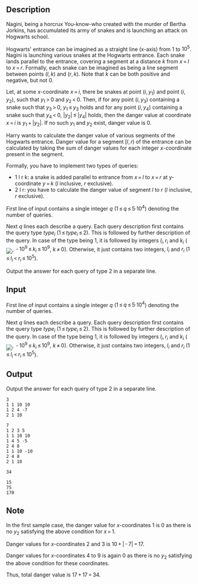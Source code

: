 ## Description

<div><p>Nagini, being a horcrux You-know-who created with the murder of Bertha Jorkins, has accumulated its army of snakes and is launching an attack on Hogwarts school. </p><p>Hogwarts' entrance can be imagined as a straight line (x-axis) from <span class="tex-span">1</span> to <span class="tex-span">10<sup class="upper-index">5</sup></span>. Nagini is launching various snakes at the Hogwarts entrance. Each snake lands parallel to the entrance, covering a segment at a distance <span class="tex-span"><i>k</i></span> from <span class="tex-span"><i>x</i> = <i>l</i></span> to <span class="tex-span"><i>x</i> = <i>r</i></span>. Formally, each snake can be imagined as being a line segment between points <span class="tex-span">(<i>l</i>, <i>k</i>)</span> and <span class="tex-span">(<i>r</i>, <i>k</i>)</span>. Note that <span class="tex-span"><i>k</i></span> can be both positive and negative, but not <span class="tex-span">0</span>.</p><p>Let, at some <span class="tex-span"><i>x</i></span>-coordinate <span class="tex-span"><i>x</i> = <i>i</i></span>, there be snakes at point <span class="tex-span">(<i>i</i>, <i>y</i><sub class="lower-index">1</sub>)</span> and point <span class="tex-span">(<i>i</i>, <i>y</i><sub class="lower-index">2</sub>)</span>, such that <span class="tex-span"><i>y</i><sub class="lower-index">1</sub> &gt; 0</span> and <span class="tex-span"><i>y</i><sub class="lower-index">2</sub> &lt; 0</span>. Then, if for any point <span class="tex-span">(<i>i</i>, <i>y</i><sub class="lower-index">3</sub>)</span> containing a snake such that <span class="tex-span"><i>y</i><sub class="lower-index">3</sub> &gt; 0</span>, <span class="tex-span"><i>y</i><sub class="lower-index">1</sub> ≤ <i>y</i><sub class="lower-index">3</sub></span> holds and for any point <span class="tex-span">(<i>i</i>, <i>y</i><sub class="lower-index">4</sub>)</span> containing a snake such that <span class="tex-span"><i>y</i><sub class="lower-index">4</sub> &lt; 0</span>, <span class="tex-span">|<i>y</i><sub class="lower-index">2</sub>| ≤ |<i>y</i><sub class="lower-index">4</sub>|</span> holds, then the danger value at coordinate <span class="tex-span"><i>x</i> = <i>i</i></span> is <span class="tex-span"><i>y</i><sub class="lower-index">1</sub> + |<i>y</i><sub class="lower-index">2</sub>|</span>. If no such <span class="tex-span"><i>y</i><sub class="lower-index">1</sub></span> and <span class="tex-span"><i>y</i><sub class="lower-index">2</sub></span> exist, danger value is <span class="tex-span">0</span>. </p><p>Harry wants to calculate the danger value of various segments of the Hogwarts entrance. Danger value for a segment <span class="tex-span">[<i>l</i>, <i>r</i>)</span> of the entrance can be calculated by taking the sum of danger values for each integer <span class="tex-span"><i>x</i></span>-coordinate present in the segment.</p><p>Formally, you have to implement two types of queries:</p><ul> <li> <span class="tex-font-style-tt">1 l r k</span>: a snake is added parallel to entrance from <span class="tex-span"><i>x</i> = <i>l</i></span> to <span class="tex-span"><i>x</i> = <i>r</i></span> at y-coordinate <span class="tex-span"><i>y</i> = <i>k</i></span> (<span class="tex-span"><i>l</i></span> inclusive, <span class="tex-span"><i>r</i></span> exclusive). </li><li> <span class="tex-font-style-tt">2 l r</span>: you have to calculate the danger value of segment <span class="tex-span"><i>l</i></span> to <span class="tex-span"><i>r</i></span> (<span class="tex-span"><i>l</i></span> inclusive, <span class="tex-span"><i>r</i></span> exclusive). </li></ul></div><div class="input-specification"><p>First line of input contains a single integer <span class="tex-span"><i>q</i></span> (<span class="tex-span">1 ≤ <i>q</i> ≤ 5·10<sup class="upper-index">4</sup></span>) denoting the number of queries.</p><p>Next <span class="tex-span"><i>q</i></span> lines each describe a query. Each query description first contains the query type <span class="tex-span"><i>type</i><sub class="lower-index"><i>i</i></sub></span> (<span class="tex-span">1 ≤ <i>type</i><sub class="lower-index"><i>i</i></sub> ≤ 2</span>). This is followed by further description of the query. In case of the type being <span class="tex-span">1</span>, it is followed by integers <span class="tex-span"><i>l</i><sub class="lower-index"><i>i</i></sub>, <i>r</i><sub class="lower-index"><i>i</i></sub></span> and <span class="tex-span"><i>k</i><sub class="lower-index"><i>i</i></sub></span> (<img align="middle" class="tex-formula" src="file://KOwzYsBS.png" style="max-width: 100.0%;max-height: 100.0%;">, <span class="tex-span"> - 10<sup class="upper-index">9</sup> ≤ <i>k</i><sub class="lower-index"><i>i</i></sub> ≤ 10<sup class="upper-index">9</sup></span>, <span class="tex-span"><i>k</i> ≠ 0</span>). Otherwise, it just contains two integers, <span class="tex-span"><i>l</i><sub class="lower-index"><i>i</i></sub></span> and <span class="tex-span"><i>r</i><sub class="lower-index"><i>i</i></sub></span> (<span class="tex-span">1 ≤ <i>l</i><sub class="lower-index"><i>i</i></sub> &lt; <i>r</i><sub class="lower-index"><i>i</i></sub> ≤ 10<sup class="upper-index">5</sup></span>).</p></div><div class="output-specification"><p>Output the answer for each query of type 2 in a separate line.</p></div>

## Input

<p>First line of input contains a single integer <span class="tex-span"><i>q</i></span> (<span class="tex-span">1 ≤ <i>q</i> ≤ 5·10<sup class="upper-index">4</sup></span>) denoting the number of queries.</p><p>Next <span class="tex-span"><i>q</i></span> lines each describe a query. Each query description first contains the query type <span class="tex-span"><i>type</i><sub class="lower-index"><i>i</i></sub></span> (<span class="tex-span">1 ≤ <i>type</i><sub class="lower-index"><i>i</i></sub> ≤ 2</span>). This is followed by further description of the query. In case of the type being <span class="tex-span">1</span>, it is followed by integers <span class="tex-span"><i>l</i><sub class="lower-index"><i>i</i></sub>, <i>r</i><sub class="lower-index"><i>i</i></sub></span> and <span class="tex-span"><i>k</i><sub class="lower-index"><i>i</i></sub></span> (<img align="middle" class="tex-formula" src="file://KOwzYsBS.png" style="max-width: 100.0%;max-height: 100.0%;">, <span class="tex-span"> - 10<sup class="upper-index">9</sup> ≤ <i>k</i><sub class="lower-index"><i>i</i></sub> ≤ 10<sup class="upper-index">9</sup></span>, <span class="tex-span"><i>k</i> ≠ 0</span>). Otherwise, it just contains two integers, <span class="tex-span"><i>l</i><sub class="lower-index"><i>i</i></sub></span> and <span class="tex-span"><i>r</i><sub class="lower-index"><i>i</i></sub></span> (<span class="tex-span">1 ≤ <i>l</i><sub class="lower-index"><i>i</i></sub> &lt; <i>r</i><sub class="lower-index"><i>i</i></sub> ≤ 10<sup class="upper-index">5</sup></span>).</p>

## Output

<p>Output the answer for each query of type 2 in a separate line.</p>





```input1
3
1 1 10 10
1 2 4 -7
2 1 10

```




```input2
7
1 2 3 5
1 1 10 10
1 4 5 -5
2 4 8
1 1 10 -10
2 4 8
2 1 10

```




```output1
34

```




```output2
15
75
170

```



## Note

<p>In the first sample case, the danger value for <span class="tex-span"><i>x</i></span>-coordinates <span class="tex-span">1</span> is <span class="tex-span">0</span> as there is no <span class="tex-span"><i>y</i><sub class="lower-index">2</sub></span> satisfying the above condition for <span class="tex-span"><i>x</i> = 1</span>.</p><p>Danger values for <span class="tex-span"><i>x</i></span>-coordinates <span class="tex-span">2</span> and <span class="tex-span">3</span> is <span class="tex-span">10 + | - 7| = 17</span>.</p><p>Danger values for <span class="tex-span"><i>x</i></span>-coordinates <span class="tex-span">4</span> to <span class="tex-span">9</span> is again <span class="tex-span">0</span> as there is no <span class="tex-span"><i>y</i><sub class="lower-index">2</sub></span> satisfying the above condition for these coordinates.</p><p>Thus, total danger value is <span class="tex-span">17 + 17 = 34</span>.</p>
